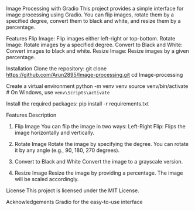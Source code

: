 Image Processing with Gradio
This project provides a simple interface for image processing using Gradio. You can flip images, rotate them by a specified degree, convert them to black and white, and resize them by a percentage.

Features
Flip Image: Flip images either left-right or top-bottom.
Rotate Image: Rotate images by a specified degree.
Convert to Black and White: Convert images to black and white.
Resize Image: Resize images by a given percentage.

Installation
Clone the repository:
git clone https://github.com/Arun2895/Image-processing.git
cd Image-processing

Create a virtual environment
python -m venv venv
source venv/bin/activate  # On Windows, use `venv\Scripts\activate`

Install the required packages:
pip install -r requirements.txt

Features Description
1. Flip Image
You can flip the image in two ways:
Left-Right Flip: Flips the image horizontally and vertically.

3. Rotate Image
Rotate the image by specifying the degree. You can rotate it by any angle (e.g., 90, 180, 270 degrees).

4. Convert to Black and White
Convert the image to a grayscale version.

5. Resize Image
Resize the image by providing a percentage. The image will be scaled accordingly.

License
This project is licensed under the MIT License.

Acknowledgements
Gradio for the easy-to-use interface
